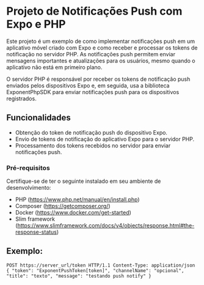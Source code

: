 # Projeto de Notificações Push com Expo e PHP

Este projeto é um exemplo de como implementar notificações push em um aplicativo móvel criado com Expo e como receber e processar os tokens de notificação no servidor PHP. As notificações push permitem enviar mensagens importantes e atualizações para os usuários, mesmo quando o aplicativo não está em primeiro plano.

O servidor PHP é responsável por receber os tokens de notificação push enviados pelos dispositivos Expo e, em seguida, usa a biblioteca ExponentPhpSDK para enviar notificações push para os dispositivos registrados.

## Funcionalidades

- Obtenção do token de notificação push do dispositivo Expo.
- Envio de tokens de notificação do aplicativo Expo para o servidor PHP.
- Processamento dos tokens recebidos no servidor para enviar notificações push.


### Pré-requisitos

Certifique-se de ter o seguinte instalado em seu ambiente de desenvolvimento:
- PHP (https://www.php.net/manual/en/install.php)
- Composer (https://getcomposer.org/)
- Docker (https://www.docker.com/get-started)
- Slim framework  (https://www.slimframework.com/docs/v4/objects/response.html#the-response-status)

## Exemplo:

``
POST https://server_url/token HTTP/1.1
Content-Type: application/json
{
	"token": "ExponentPushToken[token]",
	"channelName": "opcional",
	"title": "texto",
	"message": "testando push notify"
}
``
